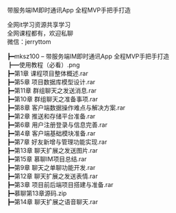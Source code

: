 带服务端IM即时通讯App 全程MVP手把手打造

全网it学习资源共享学习<br>全网课程都有，欢迎私聊<br>微信：jerryttom<br>

┣━mksz100 – 带服务端IM即时通讯App 全程MVP手把手打造<br> ┣━使用教程（必看）.png<br> ┣━第1章 课程项目整体概述.rar<br> ┣━第5章 项目数据库模型设计.rar<br> ┣━第11章 群组聊天之发送消息.rar<br> ┣━第10章 群组聊天之准备事项.rar<br> ┣━第8章 客户端数据操作难点与解决方案.rar<br> ┣━第2章 推送和存储平台准备.rar<br> ┣━第6章 用户注册登录与信息完善.rar<br> ┣━第4章 客户端基础模块准备.rar<br> ┣━第7章 好友新增与管理功能实现.rar<br> ┣━第13章 聊天扩展之发送图片.rar<br> ┣━第15章 慕聊IM项目总结.rar<br> ┣━第9章 聊天之单聊功能开发.rar<br> ┣━第12章 聊天扩展之发送表情.rar<br> ┣━第3章 项目前后端项目搭建与准备.rar<br> ┣━慕聊第13章源码.zip<br> ┣━第14章 聊天扩展之语音聊天.rar